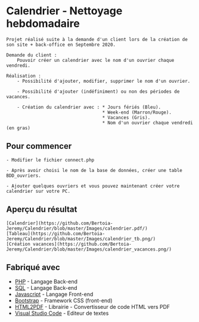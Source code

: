 # Calendrier - Nettoyage hebdomadaire

    Projet réalisé suite à la demande d'un client lors de la création de son site + back-office en Septembre 2020.  
  
    Demande du client :  
        Pouvoir créer un calendrier avec le nom d'un ouvrier chaque vendredi.  
  
    Réalisation :  
        - Possibilité d'ajouter, modifier, supprimer le nom d'un ouvrier.  
          
        - Possibilité d'ajouter (indéfiniment) ou non des périodes de vacances.  
          
        - Création du calendrier avec : * Jours fériés (Bleu).  
                                        * Week-end (Marron/Rouge).  
                                        * Vacances (Gris).  
                                        * Nom d'un ouvrier chaque vendredi (en gras)  


## Pour commencer

    - Modifier le fichier connect.php

    - Après avoir choisi le nom de la base de données, créer une table BDD_ouvriers.

    - Ajouter quelques ouvriers et vous pouvez maintenant créer votre calendrier sur votre PC.


## Aperçu du résultat
    [Calendrier](https://github.com/Bertoia-Jeremy/Calendrier/blob/master/Images/calendrier.pdf/)
    [Tableau](https://github.com/Bertoia-Jeremy/Calendrier/blob/master/Images/calendrier_tb.png/)
    [Création vacances](https://github.com/Bertoia-Jeremy/Calendrier/blob/master/Images/calendrier_vacances.png/)


## Fabriqué avec
* [PHP](https://www.php.net/) - Langage Back-end
* [SQL](https://sql.sh/) - Langage Back-end
* [Javascript](https://developer.mozilla.org/fr/docs/Web/JavaScript) - Langage Front-end
* [Bootstrap](https://getbootstrap.com/docs/4.4/getting-started/introduction/) - Framework CSS (front-end)
* [HTML2PDF](https://www.html2pdf.fr/) - Librairie - Convertisseur de code HTML vers PDF
* [Visual Studio Code](https://code.visualstudio.com/) - Editeur de textes



